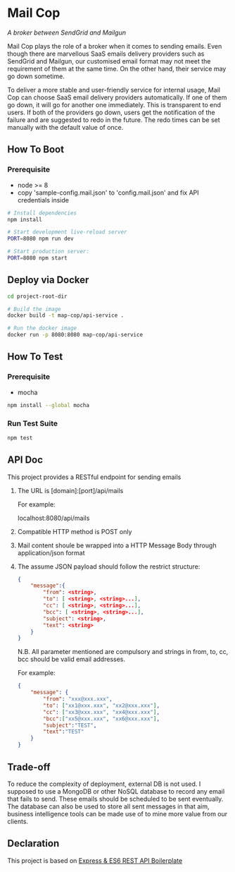 # Mail Cop

*A broker between SendGrid and Mailgun*

Mail Cop plays the role of a broker when it comes to sending emails. Even though there are marvellous SaaS emails delivery providers such as SendGrid and Mailgun, our customised email format may not meet the requirement of them at the same time. On the other hand, their service may go down sometime. 

To deliver a more stable and user-friendly service for internal usage, Mail Cop can choose SaaS email delivery providers automatically. If one of them go down, it will go for another one immediately. This is transparent to end users. If both of the providers go down, users get the notification of the failure and are suggested to redo in the future. The redo times can be set manually with the default value of once.

## How To Boot
### Prerequisite
- node >= 8
- copy 'sample-config.mail.json' to 'config.mail.json' and fix API credentials inside

```sh
# Install dependencies
npm install

# Start development live-reload server
PORT=8080 npm run dev

# Start production server:
PORT=8080 npm start
```
Deploy via Docker 
------
```sh
cd project-root-dir

# Build the image
docker build -t map-cop/api-service .

# Run the docker image
docker run -p 8080:8080 map-cop/api-service
```

## How To Test
### Prerequisite
- mocha 
```sh
npm install --global mocha
```

### Run Test Suite
```sh
npm test
```

## API Doc
This project provides a RESTful endpoint for sending emails

1. The URL is [domain]:[port]/api/mails

    For example:

    localhost:8080/api/mails

2. Compatible HTTP method is POST only

3. Mail content shoule be wrapped into a HTTP Message Body through application/json format

4. The assume JSON payload should follow the restrict structure:

    ```json
    {
        "message":{
            "from": <string>,
            "to": [ <string>, <string>...],
            "cc": [ <string>, <string>...],
            "bcc": [ <string>, <string>...],
            "subject": <string>,
            "text": <string>
        }
    }
    ```
    N.B. All parameter mentioned are compulsory and strings in from, to, cc, bcc should be valid email addresses.

    For example:
    ```json
    {
        "message": {
            "from": "xxx@xxx.xxx",
            "to": ["xx1@xxx.xxx", "xx2@xxx.xxx"],
            "cc": ["xx3@xxx.xxx", "xx4@xxx.xxx"],
            "bcc":["xx5@xxx.xxx", "xx6@xxx.xxx"],
            "subject":"TEST",
            "text":"TEST"
        }
    }
    ```

## Trade-off
To reduce the complexity of deployment, external DB is not used.
I supposed to use a MongoDB or other NoSQL database to record any email that fails to send. These emails should be scheduled to be sent eventually.
The database can also be used to store all sent messages in that aim, business intelligence tools can be made use of to mine more value from our clients.

## Declaration
This project is based on [Express & ES6 REST API Boilerplate](https://github.com/developit/express-es6-rest-api)

